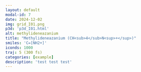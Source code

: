 ```yaml
---
layout: default
modal-id: 7
date: 2024-12-02
img: grid_I01.png
p3d: 'p3d_I01.html'
alt: methylideneazanium
title: "Methylideneazanium (CH<sub>4</sub>N<sup>+</sup>)"
smiles: 'C=[NH2+]'
iconds: 1000
traj: 5 (300 fs)
categories: [example]
description: 'test test test'
---
```

